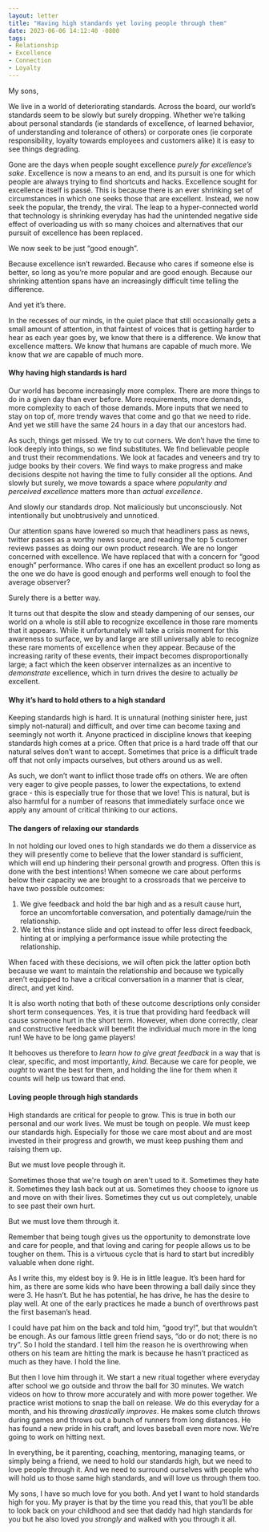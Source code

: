 ```yaml
---
layout: letter
title: "Having high standards yet loving people through them"
date: 2023-06-06 14:12:40 -0800
tags:
- Relationship
- Excellence
- Connection
- Loyalty
---
```

My sons,

We live in a world of deteriorating standards. Across the board, our world’s standards seem to be slowly but surely dropping. Whether we’re talking about personal standards (ie standards of excellence, of learned behavior, of understanding and tolerance of others) or corporate ones (ie corporate responsibility, loyalty towards employees and customers alike) it is easy to see things degrading.

Gone are the days when people sought excellence *purely for excellence’s sake*. Excellence is now a means to an end, and its pursuit is one for which people are always trying to find shortcuts and hacks. Excellence sought for excellence itself is passé. This is because there is an ever shrinking set of circumstances in which one seeks those that are excellent. Instead, we now seek the popular, the trendy, the viral. The leap to a hyper-connected world that technology is shrinking everyday has had the unintended negative side effect of overloading us with so many choices and alternatives that our pursuit of excellence has been replaced.

We now seek to be just “good enough”.

Because excellence isn’t rewarded. Because who cares if someone else is better, so long as you’re more popular and are good enough. Because our shrinking attention spans have an increasingly difficult time telling the difference.

And yet it’s there.

In the recesses of our minds, in the quiet place that still occasionally gets a small amount of attention, in that faintest of voices that is getting harder to hear as each year goes by, we know that there is a difference. We know that excellence matters. We know that humans are capable of much more. We know that *we* are capable of much more.

#### Why having high standards is hard
Our world has become increasingly more complex. There are more things to do in a given day than ever before. More requirements, more demands, more complexity to each of those demands. More inputs that we need to stay on top of, more trendy waves that come and go that we need to ride. And yet we still have the same 24 hours in a day that our ancestors had.

As such, things get missed. We try to cut corners. We don’t have the time to look deeply into things, so we find substitutes. We find believable people and trust their recommendations. We look at facades and veneers and try to judge books by their covers. We find ways to make progress and make decisions despite not having the time to fully consider all the options. And slowly but surely, we move towards a space where *popularity and perceived excellence* matters more than *actual excellence*.

And slowly our standards drop. Not maliciously but unconsciously. Not intentionally but unobtrusively and unnoticed.

Our attention spans have lowered so much that headliners pass as news, twitter passes as a worthy news source, and reading the top 5 customer reviews passes as doing our own product research. We are no longer concerned with excellence. We have replaced that with a concern for “good enough” performance. Who cares if one has an excellent product so long as the one we do have is good enough and performs well enough to fool the average observer?

Surely there is a better way.

It turns out that despite the slow and steady dampening of our senses, our world on a whole is still able to recognize excellence in those rare moments that it appears. While it unfortunately will take a crisis moment for this awareness to surface, we by and large are still universally able to recognize these rare moments of excellence when they appear. Because of the increasing rarity of these events, their impact becomes disproportionally large; a fact which the keen observer internalizes as an incentive to *demonstrate* excellence, which in turn drives the desire to actually *be* excellent.

#### Why it’s hard to hold others to a high standard
Keeping standards high is hard. It is unnatural (nothing sinister here, just simply not-natural) and difficult, and over time can become taxing and seemingly not worth it. Anyone practiced in discipline knows that keeping standards high comes at a price. Often that price is a hard trade off that our natural selves don’t want to accept. Sometimes that price is a difficult trade off that not only impacts ourselves, but others around us as well.

As such, we don’t want to inflict those trade offs on others. We are often very eager to give people passes, to lower the expectations, to extend grace - this is especially true for those that we love! This is natural, but is also harmful for a number of reasons that immediately surface once we apply any amount of critical thinking to our actions.

#### The dangers of relaxing our standards
In not holding our loved ones to high standards we do them a disservice as they will presently come to believe that the lower standard is sufficient, which will end up hindering their personal growth and progress. Often this is done with the best intentions! When someone we care about performs below their capacity we are brought to a crossroads that we perceive to have two possible outcomes:

1. We give feedback and hold the bar high and as a result cause hurt, force an uncomfortable conversation, and potentially damage/ruin the relationship.
2. We let this instance slide and opt instead to offer less direct feedback, hinting at or implying a performance issue while protecting the relationship.

When faced with these decisions, we will often pick the latter option both because we want to maintain the relationship and because we typically aren’t equipped to have a critical conversation in a manner that is clear, direct, and yet kind.

It is also worth noting that both of these outcome descriptions only consider short term consequences. Yes, it is true that providing hard feedback will cause someone hurt in the short term. However, when done correctly, clear and constructive feedback will benefit the individual much more in the long run! We have to be long game players!

It behooves us therefore to *learn how to give great feedback* in a way that is clear, specific, and most importantly, *kind*. Because we care for people, we *ought* to want the best for them, and holding the line for them when it counts will help us toward that end.

#### Loving people through high standards
High standards are critical for people to grow. This is true in both our personal and our work lives. We must be tough on people. We must keep our standards high. Especially for those we care most about and are most invested in their progress and growth, we must keep pushing them and raising them up.

But we must love people through it.

Sometimes those that we're tough on aren't used to it. Sometimes they hate it. Sometimes they lash back out at us. Sometimes they choose to ignore us and move on with their lives. Sometimes they cut us out completely, unable to see past their own hurt.

But we must love them through it.

Remember that being tough gives us the opportunity to demonstrate love and care for people, and that loving and caring for people allows us to be tougher on them. This is a virtuous cycle that is hard to start but incredibly valuable when done right.

As I write this, my eldest boy is 9. He is in little league. It’s been hard for him, as there are some kids who have been throwing a ball daily since they were 3. He hasn’t. But he has potential, he has drive, he has the desire to play well. At one of the early practices he made a bunch of overthrows past the first baseman’s head.

I could have pat him on the back and told him, “good try!”, but that wouldn’t be enough. As our famous little green friend says, “do or do not; there is no try”. So I hold the standard. I tell him the reason he is overthrowing when others on his team are hitting the mark is because he hasn’t practiced as much as they have. I hold the line.

But then I love him through it. We start a new ritual together where everyday after school we go outside and throw the ball for 30 minutes. We watch videos on how to throw more accurately and with more power together. We practice wrist motions to snap the ball on release. We do this everyday for a month, and his throwing *drastically improves*. He makes some clutch throws during games and throws out a bunch of runners from long distances. He has found a new pride in his craft, and loves baseball even more now. We’re going to work on hitting next.

In everything, be it parenting, coaching, mentoring, managing teams, or simply being a friend, we need to hold our standards high, but we need to love people through it. And we need to surround ourselves with people who will hold us to those same high standards, and will love us through them too.

My sons, I have so much love for you both. And yet I want to hold standards high for you. My prayer is that by the time you read this, that you’ll be able to look back on your childhood and see that daddy had high standards for you but he also loved you *strongly* and walked with you through it all.
